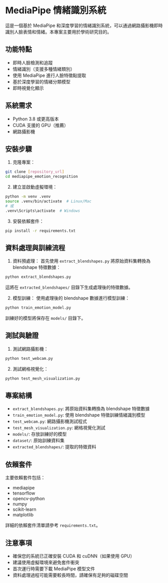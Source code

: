 # MediaPipe 情緒識別系統

這是一個基於 MediaPipe 和深度學習的情緒識別系統，可以通過網路攝影機即時識別人臉表情和情緒。本專案主要用於學術研究目的。

## 功能特點

- 即時人臉檢測和追蹤
- 情緒識別（支援多種情緒類別）
- 使用 MediaPipe 進行人臉特徵點提取
- 基於深度學習的情緒分類模型
- 即時視覺化顯示

## 系統需求

- Python 3.8 或更高版本
- CUDA 支援的 GPU（推薦）
- 網路攝影機

## 安裝步驟

1. 克隆專案：
```bash
git clone [repository_url]
cd mediapipe_emotion_recognition
```

2. 建立並啟動虛擬環境：
```bash
python -m venv .venv
source .venv/bin/activate  # Linux/Mac
# 或
.venv\Scripts\activate  # Windows
```

3. 安裝依賴套件：
```bash
pip install -r requirements.txt
```

## 資料處理與訓練流程

1. 資料預處理：
首先使用 `extract_blendshapes.py` 將原始資料集轉換為 blendshape 特徵數據：
```bash
python extract_blendshapes.py
```
這將在 `extracted_blendshapes/` 目錄下生成處理後的特徵數據。

2. 模型訓練：
使用處理後的 blendshape 數據進行模型訓練：
```bash
python train_emotion_model.py
```
訓練好的模型將保存在 `models/` 目錄下。

## 測試與驗證

1. 測試網路攝影機：
```bash
python test_webcam.py
```

2. 測試網格視覺化：
```bash
python test_mesh_visualization.py
```

## 專案結構

- `extract_blendshapes.py`: 將原始資料集轉換為 blendshape 特徵數據
- `train_emotion_model.py`: 使用 blendshape 特徵訓練情緒識別模型
- `test_webcam.py`: 網路攝影機測試程式
- `test_mesh_visualization.py`: 網格視覺化測試
- `models/`: 存放訓練好的模型
- `dataset/`: 原始訓練資料集
- `extracted_blendshapes/`: 提取的特徵資料

## 依賴套件

主要依賴套件包括：
- mediapipe
- tensorflow
- opencv-python
- numpy
- scikit-learn
- matplotlib

詳細的依賴套件清單請參考 `requirements.txt`。

## 注意事項

- 確保您的系統已正確安裝 CUDA 和 cuDNN（如果使用 GPU）
- 建議使用虛擬環境來避免套件衝突
- 首次運行時需要下載 MediaPipe 模型文件
- 資料處理過程可能需要較長時間，請確保有足夠的磁碟空間
